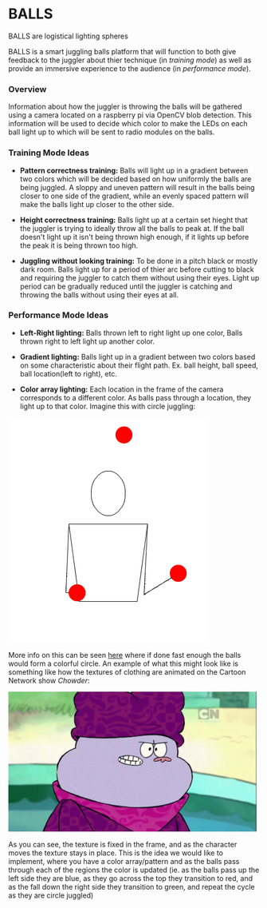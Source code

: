# BALLS

BALLS are logistical lighting spheres

BALLS is a smart juggling balls platform that will function to both give
feedback to the juggler about thier technique (in *training mode*) as well as 
provide an immersive experience to the audience (in *performance mode*).

### Overview

Information about how the juggler is throwing the balls will be gathered using
a camera located on a raspberry pi via OpenCV blob detection. This information
will be used to decide which color to make the LEDs on each ball light up to
which will be sent to radio modules on the balls. 

### Training Mode Ideas

* **Pattern correctness training:** Balls will light up in a gradient between
  two colors which will be decided based on how uniformly the balls are being
  juggled. A sloppy and uneven pattern will result in the balls being closer to
  one side of the gradient, while an evenly spaced pattern will make the balls
  light up closer to the other side.

* **Height correctness training:** Balls light up at a certain set hieght that
  the juggler is trying to ideally throw all the balls to peak at. If the ball
  doesn't light up it isn't being thrown high enough, if it lights up before
  the peak it is being thrown too high.

* **Juggling without looking training:** To be done in a pitch black or mostly
  dark room. Balls light up for a period of thier arc before cutting to black
  and requiring the juggler to catch them without using their eyes. Light up
  period can be gradually reduced until the juggler is catching and throwing
  the balls without using their eyes at all.

### Performance Mode Ideas

* **Left-Right lighting:** Balls thrown left to right light up one color, Balls
  thrown right to left light up another color.

* **Gradient lighting:** Balls light up in a gradient between two colors based
  on some characteristic about their flight path. Ex. ball height, ball speed,
  ball location(left to right), etc.

* **Color array lighting:** Each location in the frame of the camera
  corresponds to a different color. As balls pass through a location, they
  light up to that color. Imagine this with circle juggling:

![](res/circlejuggle.gif)

More info on this can be seen 
[here](https://www.libraryofjuggling.com/Tricks/3balltricks/Shower.html) where
if done fast enough the balls would form a colorful circle. An example of what
this might look like is something like how the textures of clothing are
animated on the Cartoon Network show *Chowder*:

![](res/tenor.gif)

As you can see, the texture is fixed in the frame, and as the character moves
the texture stays in place. This is the idea we would like to implement, where
you have a color array/pattern and as the balls pass through each of the
regions the color is updated (ie. as the balls pass up the left side they are
blue, as they go across the top they transition to red, and as the fall down
the right side they transition to green, and repeat the cycle as they are
circle juggled)
